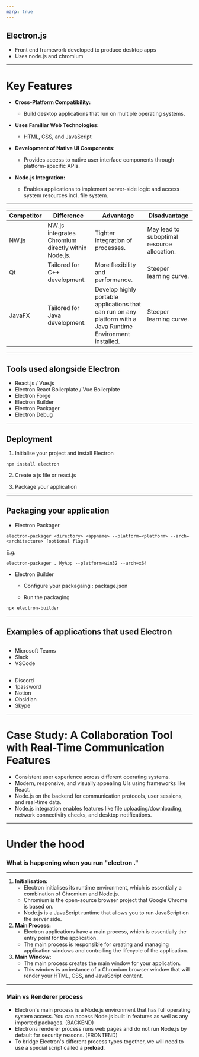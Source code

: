 ```yaml
---
marp: true
---
```


## Electron.js

- Front end framework developed to produce desktop apps
- Uses node.js and chromium

---

# Key Features

- **Cross-Platform Compatibility:**

  - Build desktop applications that run on multiple operating systems.

- **Uses Familiar Web Technologies:**

  - HTML, CSS, and JavaScript

- **Development of Native UI Components:**

  - Provides access to native user interface components through platform-specific APIs.

- **Node.js Integration:**

  - Enables applications to implement server-side logic and access system resources incl. file system.

---

| Competitor | Difference                                         | Advantage                                                                                                    | Disadvantage                                |
| ---------- | -------------------------------------------------- | ------------------------------------------------------------------------------------------------------------ | ------------------------------------------- |
| NW.js      | NW.js integrates Chromium directly within Node.js. | Tighter integration of processes.                                                                            | May lead to suboptimal resource allocation. |
| Qt         | Tailored for C++ development.                      | More flexibility and performance.                                                                            | Steeper learning curve.                     |
| JavaFX     | Tailored for Java development.                     | Develop highly portable applications that can run on any platform with a Java Runtime Environment installed. | Steeper learning curve.                     |

---

## Tools used alongside Electron

- React.js / Vue.js
- Electron React Boilerplate / Vue Boilerplate
- Electron Forge
- Electron Builder
- Electron Packager
- Electron Debug

---

## Deployment

1. Initialise your project and install Electron

```
npm install electron
```

2. Create a js file or react.js

3. Package your application

---

## Packaging your application

- Electron Packager

```
electron-packager <directory> <appname> --platform=<platform> --arch=<architecture> [optional flags]
```

E.g.

```
electron-packager . MyApp --platform=win32 --arch=x64
```

- Electron Builder

  - Configure your packagaing : package.json

  - Run the packaging

```
npx electron-builder
```

---

## Examples of applications that used Electron

##

- Microsoft Teams
- Slack
- VSCode

##

- Discord
- 1password
- Notion
- Obsidian
- Skype

---

# Case Study: A Collaboration Tool with Real-Time Communication Features

- Consistent user experience across different operating systems.
- Modern, responsive, and visually appealing UIs using frameworks like React.
- Node.js on the backend for communication protocols, user sessions, and real-time data.
- Node.js integration enables features like file uploading/downloading, network connectivity checks, and desktop notifications.

---

# Under the hood

### What is happening when you run "electron ."

---

1. **Initialisation:**
   - Electron initialises its runtime environment, which is essentially a combination of Chromium and Node.js.
   - Chromium is the open-source browser project that Google Chrome is based on.
   - Node.js is a JavaScript runtime that allows you to run JavaScript on the server side.
2. **Main Process:**
   - Electron applications have a main process, which is essentially the entry point for the application.
   - The main process is responsible for creating and managing application windows and controlling the lifecycle of the application.
3. **Main Window:**
   - The main process creates the main window for your application.
   - This window is an instance of a Chromium browser window that will render your HTML, CSS, and JavaScript content.

---

### Main vs Renderer process

- Electron's main process is a Node.js environment that has full operating system access. You can access Node.js built in features as well as any imported packages. (BACKEND)
- Electrons renderer process runs web pages and do not run Node.js by default for security reasons. (FRONTEND)
- To bridge Electron's different process types together, we will need to use a special script called a **preload**.
